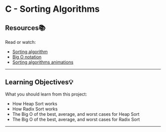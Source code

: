 # C - Sorting Algorithms

## Resources:books:

Read or watch:
* [Sorting algorithm](https://intranet.hbtn.io/rltoken/TyLhe3SsFhs8YcOThiEOJg)
* [Big O notation](https://intranet.hbtn.io/rltoken/Ht8M9cKTuZCtQ31-O9dn5g)
* [Sorting algorithms animations](https://intranet.hbtn.io/rltoken/TWpoWJ-ypvfrAdv3y1HI_g)

---

## Learning Objectives:bulb:

What you should learn from this project:

* How Heap Sort works
* How Radix Sort works
* The Big O of the best, average, and worst cases for Heap Sort
* The Big O of the best, average, and worst cases for Radix Sort

---






